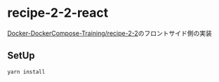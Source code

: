 # recipe-2-2-react

[Docker-DockerCompose-Training/recipe-2-2](https://github.com/hironomiu/Docker-DockerCompose-Training/tree/main/recipe-2-2)のフロントサイド側の実装

## SetUp

```
yarn install
```

